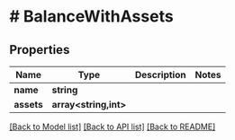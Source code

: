 # # BalanceWithAssets

## Properties

Name | Type | Description | Notes
------------ | ------------- | ------------- | -------------
**name** | **string** |  |
**assets** | **array<string,int>** |  |

[[Back to Model list]](../../README.md#models) [[Back to API list]](../../README.md#endpoints) [[Back to README]](../../README.md)
